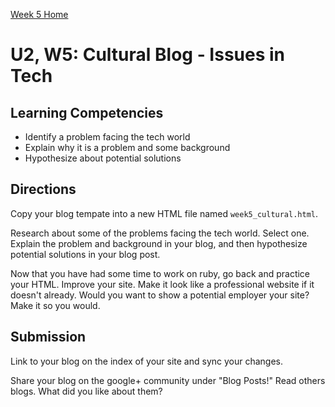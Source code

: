 [Week 5 Home](../)

# U2, W5: Cultural Blog - Issues in Tech

## Learning Competencies
- Identify a problem facing the tech world
- Explain why it is a problem and some background
- Hypothesize about potential solutions

## Directions

Copy your blog tempate into a new HTML file named `week5_cultural.html`. 

Research about some of the problems facing the tech world. Select one. Explain the problem and background in your blog, and then hypothesize potential solutions in your blog post. 

Now that you have had some time to work on ruby, go back and practice your HTML. Improve your site. Make it look like a professional website if it doesn't already. Would you want to show a potential employer your site? Make it so you would. 

## Submission
Link to your blog on the index of your site and sync your changes. 

Share your blog on the google+ community under "Blog Posts!" Read others blogs. What did you like about them? 